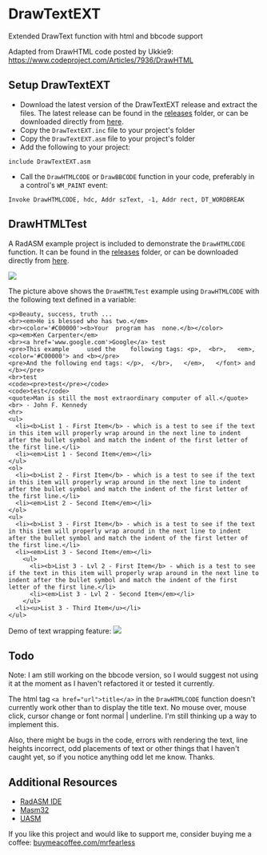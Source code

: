 # DrawTextEXT
Extended DrawText function with html and bbcode support

Adapted from DrawHTML code posted by Ukkie9:  https://www.codeproject.com/Articles/7936/DrawHTML

## Setup DrawTextEXT

* Download the latest version of the DrawTextEXT release and extract the files. The latest release can be found in the [releases](https://github.com/mrfearless/DrawTextEXT/tree/master/releases) folder, or can be downloaded directly from [here](https://github.com/mrfearless/DrawTextEXT/blob/master/releases/DrawTextEXT.zip?raw=true).
* Copy the `DrawTextEXT.inc` file to your project's folder
* Copy the `DrawTextEXT.asm` file to your project's folder
* Add the following to your project:
```assembly
include DrawTextEXT.asm
```
* Call the `DrawHTMLCODE` or `DrawBBCODE` function in your code, preferably in a control's `WM_PAINT` event:
```assembly
Invoke DrawHTMLCODE, hdc, Addr szText, -1, Addr rect, DT_WORDBREAK
```
## DrawHTMLTest

A RadASM example project is included to demonstrate the `DrawHTMLCODE` function. It can be found in the [releases](https://github.com/mrfearless/DrawTextEXT/tree/master/releases) folder, or can be downloaded directly from [here](https://github.com/mrfearless/DrawTextEXT/blob/master/releases/DrawHTMLTest.zip?raw=true).

![](./assets/DrawHTMLCODETest.png) 

The picture above shows the `DrawHTMLTest` example using `DrawHTMLCODE` with the following text defined in a variable:

```
<p>Beauty, success, truth ...
<br><em>He is blessed who has two.</em>
<br><color='#C00000'><b>Your  program has  none.</b></color>
<p><em>Ken Carpenter</em>
<br><a href='www.google.com'>Google</a> test
<pre>This example     used the    following tags: <p>,  <br>,   <em>,   <color='#C00000'> and <b></pre>
<pre>And the following end tags: </p>,  </br>,   </em>,   </font> and </b></pre>
<br>test
<code><pre>test</pre></code>
<code>test</code>
<quote>Man is still the most extraordinary computer of all.</quote>
<br> - John F. Kennedy
<hr>
<ul>
  <li><b>List 1 - First Item</b> - which is a test to see if the text in this item will properly wrap around in the next line to indent after the bullet symbol and match the indent of the first letter of the first line.</li>
  <li><em>List 1 - Second Item</em></li>
</ul>
<ol>
  <li><b>List 2 - First Item</b> - which is a test to see if the text in this item will properly wrap around in the next line to indent after the bullet symbol and match the indent of the first letter of the first line.</li>
  <li><em>List 2 - Second Item</em></li>
</ol>
<ul>
  <li><b>List 3 - First Item</b> - which is a test to see if the text in this item will properly wrap around in the next line to indent after the bullet symbol and match the indent of the first letter of the first line.</li>
  <li><em>List 3 - Second Item</em></li>
    <ul>
      <li><b>List 3 - Lvl 2 - First Item</b> - which is a test to see if the text in this item will properly wrap around in the next line to indent after the bullet symbol and match the indent of the first letter of the first line.</li>
      <li><em>List 3 - Lvl 2 - Second Item</em></li>
    </ul>
  <li><u>List 3 - Third Item</u></li>
</ul> 
```

Demo of text wrapping feature:
![](./assets/DrawHTMLCODETest.gif)


## Todo

Note: I am still working on the bbcode version, so I would suggest not using it at the moment as I haven't refactored it or tested it currently. 

The html tag `<a href="url">title</a>` in the `DrawHTMLCODE` function doesn't currently work other than to display the title text. No mouse over, mouse click, cursor change or font normal | underline. I'm still thinking up a way to implement this.

Also, there might be bugs in the code, errors with rendering the text, line heights incorrect, odd placements of text or other things that I haven't caught yet, so if you notice anything odd let me know. Thanks.

## Additional Resources

* [RadASM IDE](http://www.softpedia.com/get/Programming/File-Editors/RadASM.shtml)
* [Masm32](http://www.masm32.com/masmdl.htm)
* [UASM](http://www.terraspace.co.uk/uasm.html)

If you like this project and would like to support me, consider buying me a coffee: [buymeacoffee.com/mrfearless](https://www.buymeacoffee.com/mrfearless)